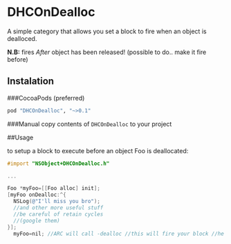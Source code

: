DHCOnDealloc
============

A simple category that allows you set a block to fire when an object is dealloced.

**N.B:** fires *After* object has been released! (possible to do.. make it fire before)

## Instalation

###CocoaPods (preferred)

```ruby
pod "DHCOnDealloc", "~>0.1"
```
  
###Manual
copy contents of `DHCOnDealloc` to your project

##Usage

to setup a block to execute before an object Foo is deallocated:

```objective-c  
#import "NSObject+DHCOnDealloc.h"  

...

Foo *myFoo=[[Foo alloc] init];
[myFoo onDealloc:^{
  NSLog(@"I'll miss you bro");
  //and other more useful stuff
  //be careful of retain cycles
  //(google them)
}];
  myFoo=nil; //ARC will call -dealloc //this will fire your block //he will miss you bro

```
